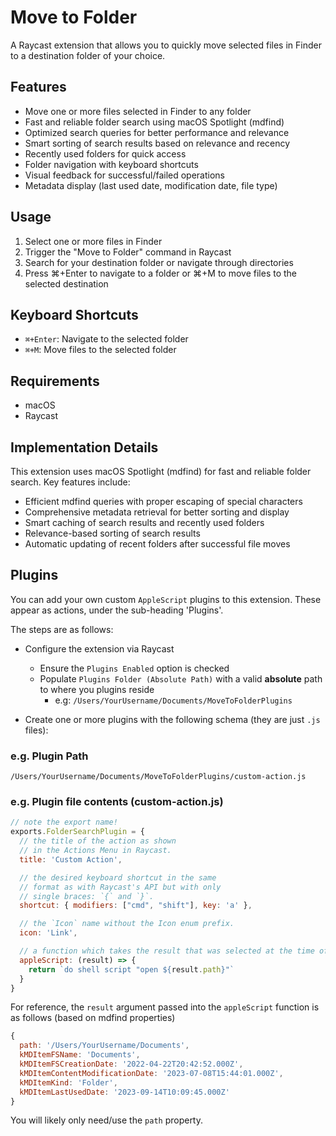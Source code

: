 # Move to Folder

A Raycast extension that allows you to quickly move selected files in Finder to a destination folder of your choice.

## Features

- Move one or more files selected in Finder to any folder
- Fast and reliable folder search using macOS Spotlight (mdfind)
- Optimized search queries for better performance and relevance
- Smart sorting of search results based on relevance and recency
- Recently used folders for quick access
- Folder navigation with keyboard shortcuts
- Visual feedback for successful/failed operations
- Metadata display (last used date, modification date, file type)

## Usage

1. Select one or more files in Finder
2. Trigger the "Move to Folder" command in Raycast
3. Search for your destination folder or navigate through directories
4. Press ⌘+Enter to navigate to a folder or ⌘+M to move files to the selected destination

## Keyboard Shortcuts

- `⌘+Enter`: Navigate to the selected folder
- `⌘+M`: Move files to the selected folder

## Requirements

- macOS
- Raycast

## Implementation Details

This extension uses macOS Spotlight (mdfind) for fast and reliable folder search. Key features include:

- Efficient mdfind queries with proper escaping of special characters
- Comprehensive metadata retrieval for better sorting and display
- Smart caching of search results and recently used folders
- Relevance-based sorting of search results
- Automatic updating of recent folders after successful file moves

## Plugins

You can add your own custom `AppleScript` plugins to this extension. These appear as actions, under the sub-heading 'Plugins'.

The steps are as follows:

* Configure the extension via Raycast
    * Ensure the `Plugins Enabled` option is checked
    * Populate `Plugins Folder (Absolute Path)` with a valid **absolute** path to where you plugins reside
        * e.g: `/Users/YourUsername/Documents/MoveToFolderPlugins`

* Create one or more plugins with the following schema (they are just `.js` files):

### e.g. Plugin Path

```
/Users/YourUsername/Documents/MoveToFolderPlugins/custom-action.js
```

### e.g. Plugin file contents (custom-action.js)

```js
// note the export name!
exports.FolderSearchPlugin = {
  // the title of the action as shown
  // in the Actions Menu in Raycast.
  title: 'Custom Action',

  // the desired keyboard shortcut in the same
  // format as with Raycast's API but with only
  // single braces: `{` and `}`.
  shortcut: { modifiers: ["cmd", "shift"], key: 'a' },

  // the `Icon` name without the Icon enum prefix.
  icon: 'Link',

  // a function which takes the result that was selected at the time of execution and returns a valid AppleScript. This AppleScript is what gets executed.
  appleScript: (result) => {
    return `do shell script "open ${result.path}"`
  }
}
```

For reference, the `result` argument passed into the `appleScript` function is as follows (based on mdfind properties)

```js
{
  path: '/Users/YourUsername/Documents',
  kMDItemFSName: 'Documents',
  kMDItemFSCreationDate: '2022-04-22T20:42:52.000Z',
  kMDItemContentModificationDate: '2023-07-08T15:44:01.000Z',
  kMDItemKind: 'Folder',
  kMDItemLastUsedDate: '2023-09-14T10:09:45.000Z'
}
```

You will likely only need/use the `path` property.